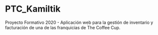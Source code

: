 # PTC_Kamiltik
Proyecto Formativo 2020 - Aplicación web para la gestión de inventario y facturación de una de las franquicias de The Coffee Cup.


